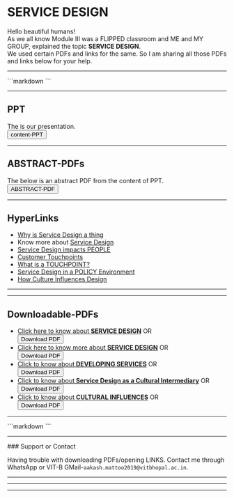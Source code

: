 
# SERVICE DESIGN


Hello beautiful humans! <br>As we all know Module III was a FLIPPED classroom and ME and MY GROUP, explained the topic **SERVICE DESIGN**.
<br>We used certain PDFs and links for the same. So I am sharing all those PDFs and links below for your help.

<hr>
```markdown
```
<hr>

## PPT
The is our presentation.
<a href="SERVICE-DESIGN-ppt.pdf" target="_blank"><br>
	<button>content-PPT</button> </a> 
	
<hr>

## ABSTRACT-PDFs
The below is an abstract PDF from the content of PPT. 
<br>
<a href="SERVICE-DESIGN-abstract.pdf" target="_blank">
	<button>ABSTRACT-PDF</button> </a> 
	
<hr>

## HyperLinks

* <a href="https://boagworld.com/audio/service-design/#Why_is_Service_Design_a_Thing?" target="_blank">Why is Service Design a thing</a>
* Know more about <a href="https://www.nngroup.com/articles/service-design-101/" target="_blank">Service Design</a>
* <a href="https://brand24.com/blog/3-real-life-examples-of-good-customer-service-in-retail-from-companies-large-and-small/" target="_blank">Service Design impacts PEOPLE</a>
* <a href="https://www.interaction-design.org/literature/article/customer-touchpoints-the-point-of-interaction-between-brands-businesses-products-and-customers"  target="_blank">Customer Touchpoints</a>
* <a href="https://www.conductor.com/blog/2019/01/what-is-a-touchpoint-marketing-touchpoints-on-a-buyers-journey-in-2019/" target="_blank">What is a TOUCHPOINT?</a>
* <a href="https://medium.com/@angelquicksey/service-design-for-policy-b0a9408dced1#_ftn22" target="_blank">Service Design in a POLICY Environment</a>
* <a href="https://creativeword.uk.com/blog/localization/culture-influences-design/" target="_blank">How Culture Influences Design</a>

<hr><hr>

## Downloadable-PDFs

* <a href="Agile_Service_Design_Framework_Enfocus_Solutions.pdf" target="_blank">Click here to know about <b>SERVICE DESIGN</b></a>  OR 
  <br><a href="Agile_Service_Design_Framework_Enfocus_Solutions.pdf" download="Agile_Service_Design_Framework_Enfocus_Solutions.pdf">
    <button>Download PDF</button></a>
* <a href="sd.pdf" target="_blank">Click here to know more about <b>SERVICE DESIGN</b></a>  OR 
  <br><a href="sd.pdf" download="sd.pdf">
    <button>Download PDF</button></a>
* <a href="Design methods for developing services.pdf" target="_blank">Click to know about<b> DEVELOPING SERVICES</b></a>  OR 
  <br><a href="Design methods for developing services.pdf" download="Design methods for developing services.pdf">
    <button>Download PDF</button></a>
* <a href="Service Design as a Cultural Intermediary Translating cultural phenomena into services.pdf" target="_blank">Click to know about<b> Service Design as a Cultural Intermediary</b></a>  OR 
  <br><a href="Service Design as a Cultural Intermediary Translating cultural phenomena into services.pdf" download="Service Design as a Cultural Intermediary Translating cultural phenomena into services.pdf">
    <button>Download PDF</button></a>
 * <a href="DS42_P_554.pdf" target="_blank">Click to know about<b> CULTURAL INFLUENCES</b></a>  OR 
  <br><a href="DS42_P_554.pdf" download="DS42_P_554.pdf">
    <button>Download PDF</button></a>

<hr>
```markdown
```
<hr>
### Support or Contact

Having trouble with downloading PDFs/opening LINKS. Contact me through WhatsApp or VIT-B GMail-```aakash.mattoo2019@vitbhopal.ac.in```.
<hr><hr><hr>
